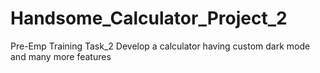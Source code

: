 # Handsome_Calculator_Project_2
Pre-Emp Training Task_2 Develop a calculator having custom dark mode and many more features
